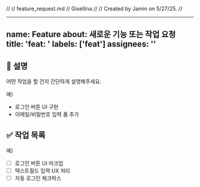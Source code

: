 //
//  feature_request.md
//  Gisellina
//
//  Created by Jamin on 5/27/25.
//

---
name: Feature
about: 새로운 기능 또는 작업 요청
title: 'feat: '
labels: ['feat']
assignees: ''
---

## 📌 설명
어떤 작업을 할 건지 간단하게 설명해주세요.

예)
- 로그인 버튼 UI 구현
- 이메일/비밀번호 입력 폼 추가

## ✅ 작업 목록

예)
- [ ] 로그인 버튼 UI 마크업
- [ ] 텍스트필드 입력 UX 처리
- [ ] 자동 로그인 체크박스
